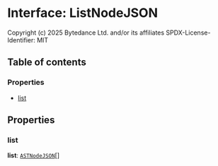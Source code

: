 # Interface: ListNodeJSON

Copyright (c) 2025 Bytedance Ltd. and/or its affiliates
SPDX-License-Identifier: MIT

## Table of contents

### Properties

* [list](/en/auto-docs/editor/interfaces/ListNodeJSON.md#list)

## Properties

### list

**list**: [`ASTNodeJSON`](/en/auto-docs/editor/interfaces/ASTNodeJSON.md)\[]
